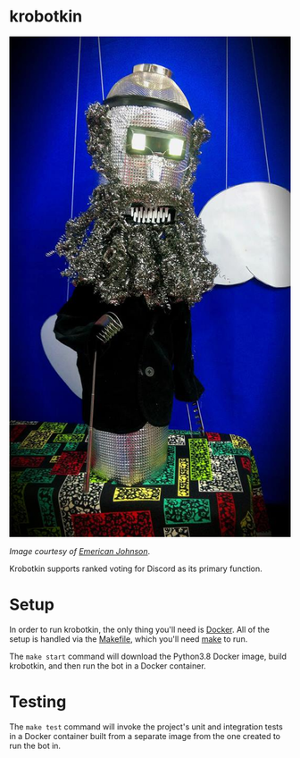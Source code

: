 # krobotkin

![Krobotkin](/docs/img/krobotkin.jpg)

_Image courtesy of [Emerican Johnson](https://twitter.com/emericanjohnson/status/1006515332696010753)_.

Krobotkin supports ranked voting for Discord as its primary function.

# Setup

In order to run krobotkin, the only thing you'll need is [Docker](https://www.docker.com).
All of the setup is handled via the [Makefile](./Makefile), which you'll need
[make](http://man7.org/linux/man-pages/man1/make.1.html) to run.

The `make start` command will download the Python3.8 Docker image, build krobotkin,
and then run the bot in a Docker container.

# Testing

The `make test` command will invoke the project's unit and integration tests in a
Docker container built from a separate image from the one created to run the bot in.
